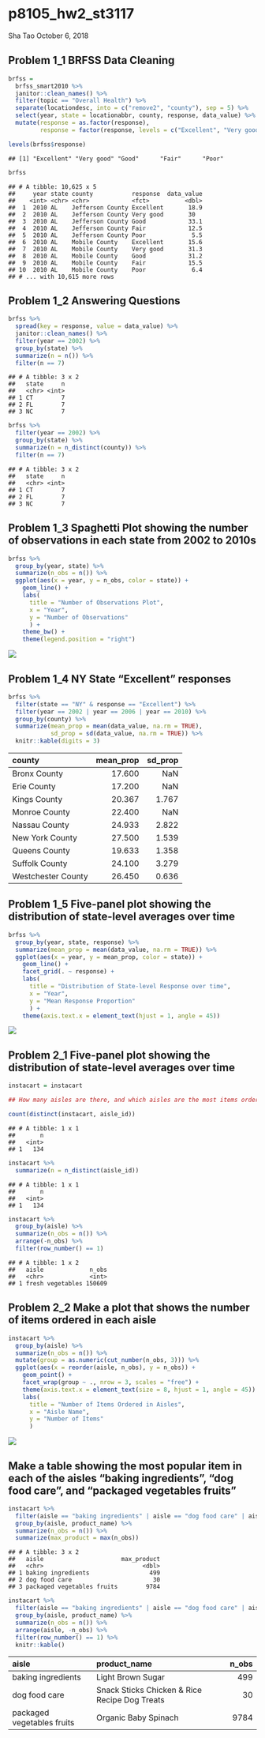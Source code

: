 p8105\_hw2\_st3117
================
Sha Tao
October 6, 2018

Problem 1\_1 BRFSS Data Cleaning
--------------------------------

``` r
brfss = 
  brfss_smart2010 %>% 
  janitor::clean_names() %>%
  filter(topic == "Overall Health") %>% 
  separate(locationdesc, into = c("remove2", "county"), sep = 5) %>% 
  select(year, state = locationabbr, county, response, data_value) %>% 
  mutate(response = as.factor(response),
         response = factor(response, levels = c("Excellent", "Very good", "Good", "Fair", "Poor")))

levels(brfss$response)
```

    ## [1] "Excellent" "Very good" "Good"      "Fair"      "Poor"

``` r
brfss
```

    ## # A tibble: 10,625 x 5
    ##     year state county           response  data_value
    ##    <int> <chr> <chr>            <fct>          <dbl>
    ##  1  2010 AL    Jefferson County Excellent       18.9
    ##  2  2010 AL    Jefferson County Very good       30  
    ##  3  2010 AL    Jefferson County Good            33.1
    ##  4  2010 AL    Jefferson County Fair            12.5
    ##  5  2010 AL    Jefferson County Poor             5.5
    ##  6  2010 AL    Mobile County    Excellent       15.6
    ##  7  2010 AL    Mobile County    Very good       31.3
    ##  8  2010 AL    Mobile County    Good            31.2
    ##  9  2010 AL    Mobile County    Fair            15.5
    ## 10  2010 AL    Mobile County    Poor             6.4
    ## # ... with 10,615 more rows

Problem 1\_2 Answering Questions
--------------------------------

``` r
brfss %>% 
  spread(key = response, value = data_value) %>% 
  janitor::clean_names() %>% 
  filter(year == 2002) %>% 
  group_by(state) %>% 
  summarize(n = n()) %>% 
  filter(n == 7)
```

    ## # A tibble: 3 x 2
    ##   state     n
    ##   <chr> <int>
    ## 1 CT        7
    ## 2 FL        7
    ## 3 NC        7

``` r
brfss %>% 
  filter(year == 2002) %>% 
  group_by(state) %>% 
  summarize(n = n_distinct(county)) %>% 
  filter(n == 7)
```

    ## # A tibble: 3 x 2
    ##   state     n
    ##   <chr> <int>
    ## 1 CT        7
    ## 2 FL        7
    ## 3 NC        7

Problem 1\_3 Spaghetti Plot showing the number of observations in each state from 2002 to 2010s
-----------------------------------------------------------------------------------------------

``` r
brfss %>%
  group_by(year, state) %>% 
  summarize(n_obs = n()) %>% 
  ggplot(aes(x = year, y = n_obs, color = state)) +
    geom_line() +
    labs(
      title = "Number of Observations Plot",
      x = "Year",
      y = "Number of Observations"
      ) +
    theme_bw() +
    theme(legend.position = "right")
```

![](p8105_hw3_st3117_files/figure-markdown_github/Problem%201_3-1.png)

Problem 1\_4 NY State “Excellent” responses
-------------------------------------------

``` r
brfss %>%
  filter(state == "NY" & response == "Excellent") %>% 
  filter(year == 2002 | year == 2006 | year == 2010) %>%
  group_by(county) %>%
  summarize(mean_prop = mean(data_value, na.rm = TRUE),
            sd_prop = sd(data_value, na.rm = TRUE)) %>% 
  knitr::kable(digits = 3)
```

| county             |  mean\_prop|  sd\_prop|
|:-------------------|-----------:|---------:|
| Bronx County       |      17.600|       NaN|
| Erie County        |      17.200|       NaN|
| Kings County       |      20.367|     1.767|
| Monroe County      |      22.400|       NaN|
| Nassau County      |      24.933|     2.822|
| New York County    |      27.500|     1.539|
| Queens County      |      19.633|     1.358|
| Suffolk County     |      24.100|     3.279|
| Westchester County |      26.450|     0.636|

Problem 1\_5 Five-panel plot showing the distribution of state-level averages over time
---------------------------------------------------------------------------------------

``` r
brfss %>% 
  group_by(year, state, response) %>% 
  summarize(mean_prop = mean(data_value, na.rm = TRUE)) %>% 
  ggplot(aes(x = year, y = mean_prop, color = state)) +
    geom_line() +
    facet_grid(. ~ response) +
    labs(
      title = "Distribution of State-level Response over time",
      x = "Year",
      y = "Mean Response Proportion"
      ) +
    theme(axis.text.x = element_text(hjust = 1, angle = 45))
```

![](p8105_hw3_st3117_files/figure-markdown_github/Problem%201_5-1.png)

Problem 2\_1 Five-panel plot showing the distribution of state-level averages over time
---------------------------------------------------------------------------------------

``` r
instacart = instacart

## How many aisles are there, and which aisles are the most items ordered from?

count(distinct(instacart, aisle_id)) 
```

    ## # A tibble: 1 x 1
    ##       n
    ##   <int>
    ## 1   134

``` r
instacart %>%
  summarize(n = n_distinct(aisle_id))
```

    ## # A tibble: 1 x 1
    ##       n
    ##   <int>
    ## 1   134

``` r
instacart %>%
  group_by(aisle) %>%
  summarize(n_obs = n()) %>% 
  arrange(-n_obs) %>% 
  filter(row_number() == 1)
```

    ## # A tibble: 1 x 2
    ##   aisle             n_obs
    ##   <chr>             <int>
    ## 1 fresh vegetables 150609

Problem 2\_2 Make a plot that shows the number of items ordered in each aisle
-----------------------------------------------------------------------------

``` r
instacart %>%
  group_by(aisle) %>%
  summarize(n_obs = n()) %>% 
  mutate(group = as.numeric(cut_number(n_obs, 3))) %>% 
  ggplot(aes(x = reorder(aisle, n_obs), y = n_obs)) +
    geom_point() +
    facet_wrap(group ~ ., nrow = 3, scales = "free") +
    theme(axis.text.x = element_text(size = 8, hjust = 1, angle = 45)) +
    labs(
      title = "Number of Items Ordered in Aisles",
      x = "Aisle Name",
      y = "Number of Items"
      )
```

![](p8105_hw3_st3117_files/figure-markdown_github/Problem%202_2-1.png)

Make a table showing the most popular item in each of the aisles “baking ingredients”, “dog food care”, and “packaged vegetables fruits”
----------------------------------------------------------------------------------------------------------------------------------------

``` r
instacart %>% 
  filter(aisle == "baking ingredients" | aisle == "dog food care" | aisle == "packaged vegetables fruits") %>% 
  group_by(aisle, product_name) %>% 
  summarize(n_obs = n()) %>%
  summarize(max_product = max(n_obs))
```

    ## # A tibble: 3 x 2
    ##   aisle                      max_product
    ##   <chr>                            <dbl>
    ## 1 baking ingredients                 499
    ## 2 dog food care                       30
    ## 3 packaged vegetables fruits        9784

``` r
instacart %>% 
  filter(aisle == "baking ingredients" | aisle == "dog food care" | aisle == "packaged vegetables fruits") %>% 
  group_by(aisle, product_name) %>% 
  summarize(n_obs = n()) %>% 
  arrange(aisle, -n_obs) %>% 
  filter(row_number() == 1) %>% 
  knitr::kable()
```

| aisle                      | product\_name                                 |  n\_obs|
|:---------------------------|:----------------------------------------------|-------:|
| baking ingredients         | Light Brown Sugar                             |     499|
| dog food care              | Snack Sticks Chicken & Rice Recipe Dog Treats |      30|
| packaged vegetables fruits | Organic Baby Spinach                          |    9784|
